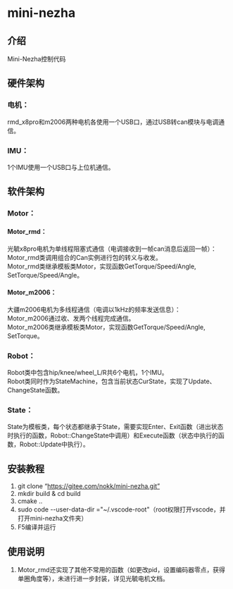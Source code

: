 # mini-nezha

## 介绍
Mini-Nezha控制代码

## 硬件架构
### 电机：
rmd_x8pro和m2006两种电机各使用一个USB口，通过USB转can模块与电调通信。
### IMU：
1个IMU使用一个USB口与上位机通信。

## 软件架构
### Motor：
#### Motor_rmd：
光毓x8pro电机为单线程阻塞式通信（电调接收到一帧can消息后返回一帧）：  
Motor_rmd类调用组合的Can实例进行包的转义与收发。  
Motor_rmd类继承模板类Motor，实现函数GetTorque/Speed/Angle, SetTorque/Speed/Angle。
#### Motor_m2006：
大疆m2006电机为多线程通信（电调以1kHz的频率发送信息）：  
Motor_m2006通过收、发两个线程完成通信。  
Motor_m2006类继承模板类Motor，实现函数GetTorque/Speed/Angle, SetTorque。
### Robot：
Robot类中包含hip/knee/wheel_L/R共6个电机，1个IMU。  
Robot类同时作为StateMachine，包含当前状态CurState，实现了Update、ChangeState函数。
### State：
State为模板类，每个状态都继承于State，需要实现Enter、Exit函数（进出状态时执行的函数，Robot::ChangeState中调用）和Execute函数（状态中执行的函数，Robot::Update中执行）。

## 安装教程
1.  git clone “https://gitee.com/nokk/mini-nezha.git”  
2.  mkdir build & cd build  
3.  cmake ..  
4.  sudo code --user-data-dir ="~/.vscode-root"（root权限打开vscode，并打开mini-nezha文件夹）
5.  F5编译并运行

## 使用说明
1.  Motor_rmd还实现了其他不常用的函数（如更改pid，设置编码器零点，获得单圈角度等），未进行进一步封装，详见光毓电机文档。  
